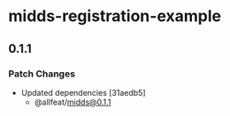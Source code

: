 # midds-registration-example

## 0.1.1

### Patch Changes

- Updated dependencies [31aedb5]
  - @allfeat/midds@0.1.1
